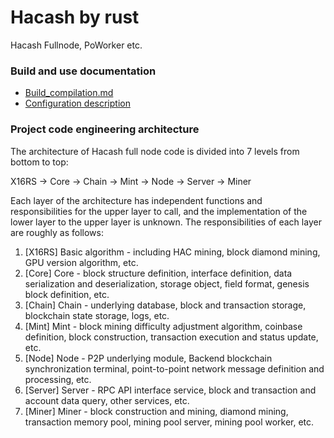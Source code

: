 # Hacash by rust
Hacash Fullnode, PoWorker etc.

### Build and use documentation

- [Build_compilation.md](https://github.com/hacash/doc/blob/main/build/build_compilation.md)
- [Configuration description](https://github.com/hacash/doc/blob/main/build/config_description.md)


### Project code engineering architecture

The architecture of Hacash full node code is divided into 7 levels from bottom to top:

X16RS -> Core -> Chain -> Mint -> Node -> Server -> Miner

Each layer of the architecture has independent functions and responsibilities for the upper layer to call, and the implementation of the lower layer to the upper layer is unknown. The responsibilities of each layer are roughly as follows:

1. [X16RS] Basic algorithm - including HAC mining, block diamond mining, GPU version algorithm, etc.
2. [Core] Core - block structure definition, interface definition, data serialization and deserialization, storage object, field format, genesis block definition, etc.
3. [Chain] Chain - underlying database, block and transaction storage, blockchain state storage, logs, etc.
4. [Mint] Mint - block mining difficulty adjustment algorithm, coinbase definition, block construction, transaction execution and status update, etc.
5. [Node] Node - P2P underlying module, Backend blockchain synchronization terminal, point-to-point network message definition and processing, etc.
6. [Server] Server - RPC API interface service, block and transaction and account data query, other services, etc.
7. [Miner] Miner - block construction and mining, diamond mining, transaction memory pool, mining pool server, mining pool worker, etc.

